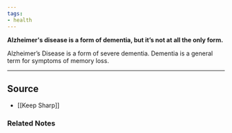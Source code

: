 ```yaml
---
tags:
- health
---
```

**Alzheimer's disease is a form of dementia, but it’s not at all the only form.**

Alzheimer’s Disease is a form of severe dementia. Dementia is a general term for symptoms of memory loss. 

---

## Source
- [[Keep Sharp]]

### Related Notes